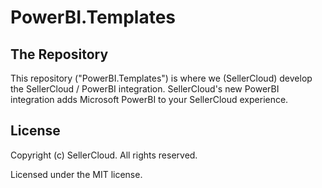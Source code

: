 # PowerBI.Templates

## The Repository
This repository ("PowerBI.Templates") is where we (SellerCloud) develop the SellerCloud / PowerBI integration.
SellerCloud's new PowerBI integration adds Microsoft PowerBI to your SellerCloud experience.


## License
Copyright (c) SellerCloud. All rights reserved.

Licensed under the MIT license.
